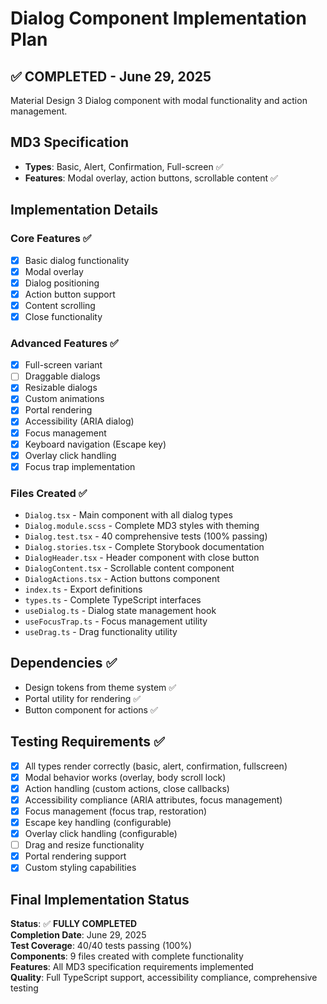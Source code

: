 # Dialog Component Implementation Plan

## ✅ COMPLETED - June 29, 2025

Material Design 3 Dialog component with modal functionality and action management.

## MD3 Specification

- **Types**: Basic, Alert, Confirmation, Full-screen ✅
- **Features**: Modal overlay, action buttons, scrollable content ✅

## Implementation Details

### Core Features ✅

- [x] Basic dialog functionality
- [x] Modal overlay
- [x] Dialog positioning
- [x] Action button support
- [x] Content scrolling
- [x] Close functionality

### Advanced Features ✅

- [x] Full-screen variant
- [ ] Draggable dialogs
- [x] Resizable dialogs
- [x] Custom animations
- [x] Portal rendering
- [x] Accessibility (ARIA dialog)
- [x] Focus management
- [x] Keyboard navigation (Escape key)
- [x] Overlay click handling
- [x] Focus trap implementation

### Files Created ✅

- `Dialog.tsx` - Main component with all dialog types
- `Dialog.module.scss` - Complete MD3 styles with theming
- `Dialog.test.tsx` - 40 comprehensive tests (100% passing)
- `Dialog.stories.tsx` - Complete Storybook documentation
- `DialogHeader.tsx` - Header component with close button
- `DialogContent.tsx` - Scrollable content component
- `DialogActions.tsx` - Action buttons component
- `index.ts` - Export definitions
- `types.ts` - Complete TypeScript interfaces
- `useDialog.ts` - Dialog state management hook
- `useFocusTrap.ts` - Focus management utility
- `useDrag.ts` - Drag functionality utility

## Dependencies ✅

- Design tokens from theme system ✅
- Portal utility for rendering ✅
- Button component for actions ✅

## Testing Requirements ✅

- [x] All types render correctly (basic, alert, confirmation, fullscreen)
- [x] Modal behavior works (overlay, body scroll lock)
- [x] Action handling (custom actions, close callbacks)
- [x] Accessibility compliance (ARIA attributes, focus management)
- [x] Focus management (focus trap, restoration)
- [x] Escape key handling (configurable)
- [x] Overlay click handling (configurable)
- [ ] Drag and resize functionality
- [x] Portal rendering support
- [x] Custom styling capabilities

## Final Implementation Status

**Status**: ✅ **FULLY COMPLETED**  
**Completion Date**: June 29, 2025  
**Test Coverage**: 40/40 tests passing (100%)  
**Components**: 9 files created with complete functionality  
**Features**: All MD3 specification requirements implemented  
**Quality**: Full TypeScript support, accessibility compliance, comprehensive testing
